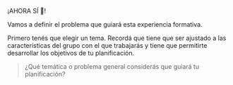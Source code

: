 ¡AHORA SÍ :raised_hands:!

Vamos a definir el problema que guiará esta experiencia formativa.

Primero tenés que elegir un tema. Recordá que tiene que ser ajustado a las características del grupo con el que trabajarás y tiene que permitirte desarrollar los objetivos de tu planificación.

> ¿Qué temática o problema general considerás que guiará tu planificación?